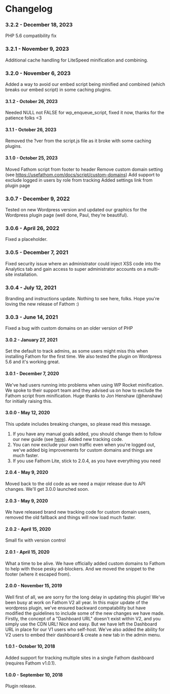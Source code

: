 Changelog
==========

### 3.2.2 - December 18, 2023

PHP 5.6 compatibility fix

### 3.2.1 - November 9, 2023

Additional cache handling for LiteSpeed minification and combining.

### 3.2.0 - November 6, 2023

Added a way to avoid our embed script being minified and combined (which breaks our embed script) in some caching plugins.

#### 3.1.2 - October 26, 2023

Needed NULL not FALSE for wp_enqueue_script, fixed it now, thanks for the patience folks <3

#### 3.1.1 - October 26, 2023

Removed the ?ver from the script.js file as it broke with some caching plugins.

#### 3.1.0 - October 25, 2023

Moved Fathom script from footer to header
Remove custom domain setting (see https://usefathom.com/docs/script/custom-domains)
Add support to exclude logged in users by role from tracking
Added settings link from plugin page

### 3.0.7 - December 9, 2022

Tested on new Wordpress version and updated our graphics for the Wordpress plugin page (well done, Paul, they're beautiful).

### 3.0.6 - April 26, 2022

Fixed a placeholder.

### 3.0.5 - December 7, 2021

Fixed security issue where an administrator could inject XSS code into the Analytics tab and gain access to super administrator accounts on a multi-site installation.

### 3.0.4 - July 12, 2021

Branding and instructions update. Nothing to see here, folks. Hope you're loving the new release of Fathom :)

### 3.0.3 - June 14, 2021

Fixed a bug with custom domains on an older version of PHP

#### 3.0.2 - January 27, 2021

Set the default to track admins, as some users might miss this when installing Fathom for the first time. We also tested the plugin on Wordpress 5.6 and it's working great.

#### 3.0.1 - December 7, 2020

We've had users running into problems when using WP Rocket minification. We spoke to their support team and they advised us on how to exclude the Fathom script from minification. Huge thanks to Jon Henshaw (@henshaw) for initially raising this.

#### 3.0.0 - May 12, 2020

This update includes breaking changes, so please read this message.
1) If you have any manual goals added, you should change them to follow our new guide (see [here](https://usefathom.com/support/goals)). Added new tracking code.
2) You can now exclude your own traffic even when you're logged out, we've added big improvements for custom domains and things are much faster.
3) If you use Fathom Lite, stick to 2.0.4, as you have everything you need

#### 2.0.4 - May 9, 2020

Moved back to the old code as we need a major release due to API changes. We'll get 3.0.0 launched soon.

#### 2.0.3 - May 9, 2020

We have released brand new tracking code for custom domain users, removed the old fallback and things will now load much faster.

#### 2.0.2 - April 15, 2020

Small fix with version control

#### 2.0.1 - April 15, 2020

What a time to be alive. We have officially added custom domains to Fathom to help with those pesky ad-blockers. And we moved the snippet to the footer (where it escaped from).

#### 2.0.0 - November 15, 2019

Well first of all, we are sorry for the long delay in updating this plugin! We've been busy at work on Fathom V2 all year. In this major update of the wordpress plugin, we've ensured backward compatability but have modified the guidelines to include some of the new changes we have made. Firstly, the concept of a "Dashboard URL" doesn't exist within V2, and you simply use the CDN URL! Nice and easy. But we have left the Dashboard URL in place for our V1 users who self-host. We've also added the ability for V2 users to embed their dashboard & create a new tab in the admin menu.

#### 1.0.1 - October 10, 2018

Added support for tracking multiple sites in a single Fathom dashboard (requires Fathom v1.0.1).


#### 1.0.0 - September 10, 2018

Plugin release.
